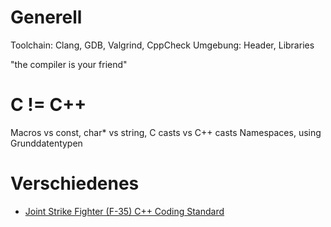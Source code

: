 Generell
========

Toolchain: Clang, GDB, Valgrind, CppCheck
Umgebung: Header, Libraries

"the compiler is your friend"


C != C++
========

Macros vs const,
char* vs string,
C casts vs C++ casts
Namespaces, using
Grunddatentypen


Verschiedenes
=============

* [Joint Strike Fighter (F-35) C++ Coding Standard](http://web.archive.org/web/20110721023801/http://www.research.att.com/~bs/JSF-AV-rules.pdf)
